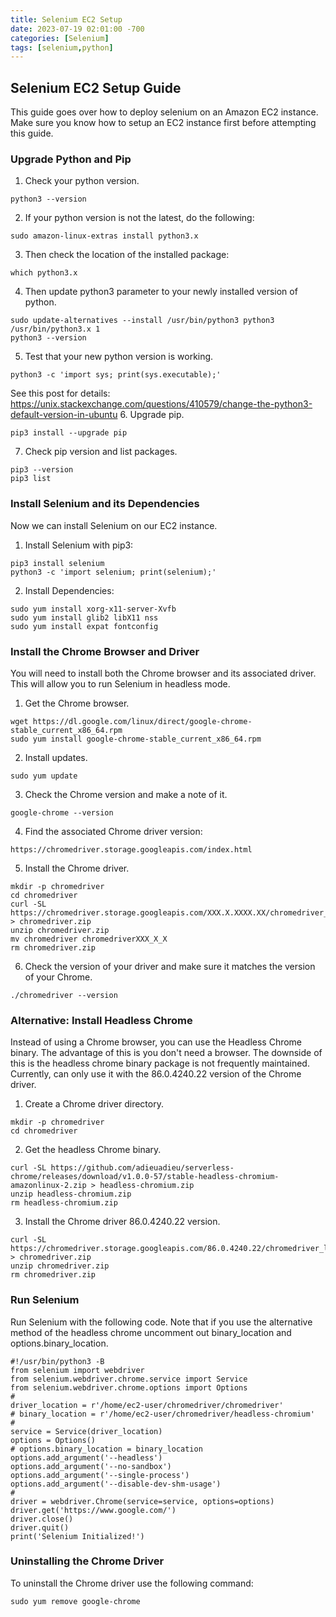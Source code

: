 ```yaml
---
title: Selenium EC2 Setup
date: 2023-07-19 02:01:00 -700
categories: [Selenium]
tags: [selenium,python]
---
```


## Selenium EC2 Setup Guide
This guide goes over how to deploy selenium on an Amazon EC2 instance. Make sure you know how to setup an EC2 instance first before attempting this guide.

### Upgrade Python and Pip
1. Check your python version.
```
python3 --version
```
2. If your python version is not the latest, do the following:
```
sudo amazon-linux-extras install python3.x
```
3. Then check the location of the installed package:
```
which python3.x
```
4. Then update python3 parameter to your newly installed version of python.
```
sudo update-alternatives --install /usr/bin/python3 python3 /usr/bin/python3.x 1
python3 --version
```
5. Test that your new python version is working.
```
python3 -c 'import sys; print(sys.executable);'
```
See this post for details: https://unix.stackexchange.com/questions/410579/change-the-python3-default-version-in-ubuntu
6. Upgrade pip.
```
pip3 install --upgrade pip
```
7. Check pip version and list packages.
```
pip3 --version
pip3 list
```

### Install Selenium and its Dependencies
Now we can install Selenium on our EC2 instance.

1. Install Selenium with pip3:
```
pip3 install selenium
python3 -c 'import selenium; print(selenium);'
```

2. Install Dependencies:
```
sudo yum install xorg-x11-server-Xvfb
sudo yum install glib2 libX11 nss
sudo yum install expat fontconfig
```

### Install the Chrome Browser and Driver
You will need to install both the Chrome browser and its associated driver. This will allow you to run Selenium in headless mode.

1. Get the Chrome browser.
```
wget https://dl.google.com/linux/direct/google-chrome-stable_current_x86_64.rpm
sudo yum install google-chrome-stable_current_x86_64.rpm
```

2. Install updates.
```
sudo yum update
```

3. Check the Chrome version and make a note of it.
```
google-chrome --version
```
4. Find the associated Chrome driver version:
```
https://chromedriver.storage.googleapis.com/index.html
```
5. Install the Chrome driver.
```
mkdir -p chromedriver
cd chromedriver
curl -SL https://chromedriver.storage.googleapis.com/XXX.X.XXXX.XX/chromedriver_linux64.zip > chromedriver.zip
unzip chromedriver.zip
mv chromedriver chromedriverXXX_X_X
rm chromedriver.zip
```
6. Check the version of your driver and make sure it matches the version of your Chrome.
```
./chromedriver --version
```

### Alternative: Install Headless Chrome
Instead of using a Chrome browser, you can use the Headless Chrome binary. The advantage of this is you don't need a browser. The downside of this is the headless chrome binary package is not frequently maintained. Currently, can only use it with the 86.0.4240.22 version of the Chrome driver.

1. Create a Chrome driver directory.
```
mkdir -p chromedriver
cd chromedriver
```

2. Get the headless Chrome binary.
```
curl -SL https://github.com/adieuadieu/serverless-chrome/releases/download/v1.0.0-57/stable-headless-chromium-amazonlinux-2.zip > headless-chromium.zip
unzip headless-chromium.zip
rm headless-chromium.zip
```

3. Install the Chrome driver 86.0.4240.22 version.
```
curl -SL https://chromedriver.storage.googleapis.com/86.0.4240.22/chromedriver_linux64.zip > chromedriver.zip
unzip chromedriver.zip
rm chromedriver.zip
```

### Run Selenium
Run Selenium with the following code. Note that if you use the alternative method of the headless chrome uncomment out binary_location and options.binary_location.

```
#!/usr/bin/python3 -B
from selenium import webdriver
from selenium.webdriver.chrome.service import Service
from selenium.webdriver.chrome.options import Options
#
driver_location = r'/home/ec2-user/chromedriver/chromedriver'
# binary_location = r'/home/ec2-user/chromedriver/headless-chromium'
#
service = Service(driver_location)
options = Options()
# options.binary_location = binary_location
options.add_argument('--headless')
options.add_argument('--no-sandbox')
options.add_argument('--single-process')
options.add_argument('--disable-dev-shm-usage')
#
driver = webdriver.Chrome(service=service, options=options)
driver.get('https://www.google.com/')
driver.close()
driver.quit()
print('Selenium Initialized!')
```

### Uninstalling the Chrome Driver
To uninstall the Chrome driver use the following command:
```
sudo yum remove google-chrome
```